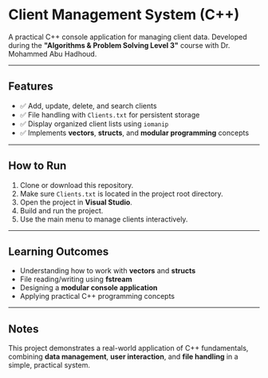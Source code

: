 # Client Management System (C++)

A practical C++ console application for managing client data. Developed during the **"Algorithms & Problem Solving Level 3"** course with Dr. Mohammed Abu Hadhoud.  

---

## Features

- ✅ Add, update, delete, and search clients  
- ✅ File handling with `Clients.txt` for persistent storage  
- ✅ Display organized client lists using `iomanip`  
- ✅ Implements **vectors**, **structs**, and **modular programming** concepts  

---
## How to Run

1. Clone or download this repository.  
2. Make sure `Clients.txt` is located in the project root directory.  
3. Open the project in **Visual Studio**.  
4. Build and run the project.  
5. Use the main menu to manage clients interactively.  

---

## Learning Outcomes

- Understanding how to work with **vectors** and **structs**  
- File reading/writing using **fstream**  
- Designing a **modular console application**  
- Applying practical C++ programming concepts  

---

## Notes

This project demonstrates a real-world application of C++ fundamentals, combining **data management**, **user interaction**, and **file handling** in a simple, practical system.
